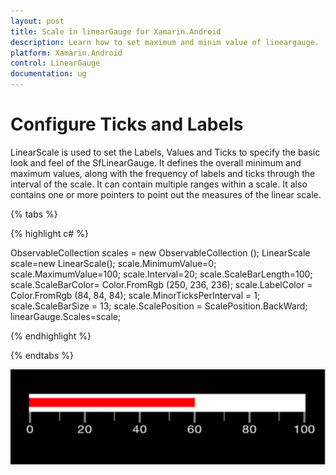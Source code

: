 ```yaml
---
layout: post
title: Scale in linearGauge for Xamarin.Android
description: Learn how to set maximum and minim value of lineargauge.
platform: Xamarin.Android
control: LinearGauge
documentation: ug
---
```


# Configure Ticks and Labels

LinearScale is used to set the Labels, Values and Ticks to specify the basic look and feel of the SfLinearGauge. It defines the overall minimum and maximum values, along with the frequency of labels and ticks through the interval of the scale. It can contain multiple ranges within a scale. It also contains one or more pointers to point out the measures of the linear scale.

{% tabs %}

{% highlight c# %}

ObservableCollection<LinearScale> scales = new ObservableCollection<LinearScale> ();
LinearScale scale=new LinearScale();
scale.MinimumValue=0;
scale.MaximumValue=100;
scale.Interval=20;
scale.ScaleBarLength=100;
scale.ScaleBarColor= Color.FromRgb (250, 236, 236);
scale.LabelColor = Color.FromRgb (84, 84, 84); 
scale.MinorTicksPerInterval = 1;
scale.ScaleBarSize = 13;
scale.ScalePosition = ScalePosition.BackWard;	
linearGauge.Scales=scale;

{% endhighlight %}

{% endtabs %}

![](images/Scale.png)